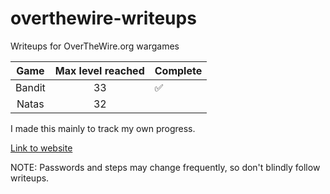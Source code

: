 # overthewire-writeups

Writeups for OverTheWire.org wargames

| Game   | Max level reached | Complete           |
|:------:|:-----------------:| ------------------ |
| Bandit | 33                | :white_check_mark: |
| Natas  | 32                |                    |

I made this mainly to track my own progress. 

[Link to website](https://overthewire.org/wargames/)

NOTE: Passwords and steps may change frequently, so don't blindly follow writeups.
